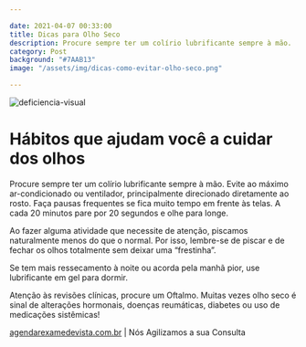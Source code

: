 ```yaml
---

date: 2021-04-07 00:33:00
title: Dicas para Olho Seco
description: Procure sempre ter um colírio lubrificante sempre à mão.
category: Post
background: "#7AAB13"
image: "/assets/img/dicas-como-evitar-olho-seco.png"

---
```


![deficiencia-visual](/assets/img/dicas-como-evitar-olho-seco.png)

# Hábitos que ajudam você a cuidar dos olhos

Procure sempre ter um colírio lubrificante sempre à mão. Evite ao máximo ar-condicionado ou ventilador, principalmente direcionado diretamente ao rosto. Faça pausas frequentes se fica muito tempo em frente às telas. A cada 20 minutos pare por 20 segundos e olhe para longe.

Ao fazer alguma atividade que necessite de atenção, piscamos naturalmente menos do que o normal. Por isso, lembre-se de piscar e de fechar os olhos totalmente sem deixar uma “frestinha”.

Se tem mais ressecamento à noite ou acorda pela manhã pior, use lubrificante em gel para dormir.

Atenção às revisões clínicas, procure um Oftalmo. Muitas vezes olho seco é sinal de alterações hormonais, doenças reumáticas, diabetes ou uso de medicações sistêmicas!


[agendarexamedevista.com.br](https://www.agendarexamedevista.com.br) | Nós Agilizamos a sua Consulta

